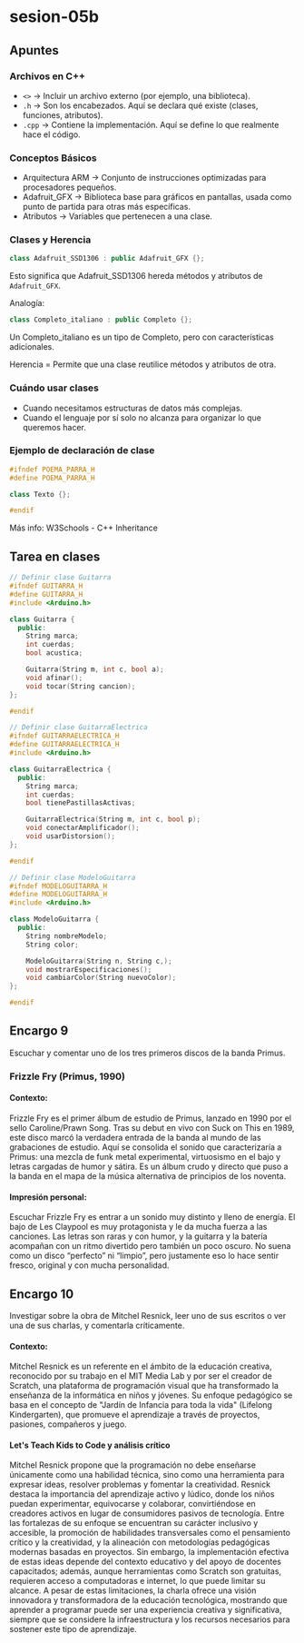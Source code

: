 # sesion-05b
## Apuntes

### Archivos en C++

- `<>` → Incluir un archivo externo (por ejemplo, una biblioteca).
- `.h` → Son los encabezados. Aquí se declara qué existe (clases, funciones, atributos).
- `.cpp` → Contiene la implementación. Aquí se define lo que realmente hace el código.

### Conceptos Básicos

- Arquitectura ARM → Conjunto de instrucciones optimizadas para procesadores pequeños.
- Adafruit_GFX → Biblioteca base para gráficos en pantallas, usada como punto de partida para otras más específicas.
- Atributos → Variables que pertenecen a una clase.

### Clases y Herencia
```cpp
class Adafruit_SSD1306 : public Adafruit_GFX {};
```
Esto significa que Adafruit_SSD1306 hereda métodos y atributos de `Adafruit_GFX`.

Analogía:
```cpp
class Completo_italiano : public Completo {};
```

Un Completo_italiano es un tipo de Completo, pero con características adicionales.

Herencia = Permite que una clase reutilice métodos y atributos de otra.

### Cuándo usar clases
- Cuando necesitamos estructuras de datos más complejas.
- Cuando el lenguaje por sí solo no alcanza para organizar lo que queremos hacer.

### Ejemplo de declaración de clase
```cpp
#ifndef POEMA_PARRA_H
#define POEMA_PARRA_H

class Texto {};

#endif
```

Más info: W3Schools - C++ Inheritance

## Tarea en clases

```cpp
// Definir clase Guitarra
#ifndef GUITARRA_H
#define GUITARRA_H
#include <Arduino.h>

class Guitarra {
  public:
    String marca;
    int cuerdas;
    bool acustica;

    Guitarra(String m, int c, bool a);
    void afinar();
    void tocar(String cancion);
};

#endif
```

```cpp
// Definir clase GuitarraElectrica
#ifndef GUITARRAELECTRICA_H
#define GUITARRAELECTRICA_H
#include <Arduino.h>

class GuitarraElectrica {
  public:
    String marca;
    int cuerdas;
    bool tienePastillasActivas;

    GuitarraElectrica(String m, int c, bool p);
    void conectarAmplificador();
    void usarDistorsion();
};

#endif
```

```cpp
// Definir clase ModeloGuitarra
#ifndef MODELOGUITARRA_H
#define MODELOGUITARRA_H
#include <Arduino.h>

class ModeloGuitarra {
  public:
    String nombreModelo;
    String color;

    ModeloGuitarra(String n, String c,);
    void mostrarEspecificaciones();
    void cambiarColor(String nuevoColor);
};

#endif
```

## Encargo 9
Escuchar y comentar uno de los tres primeros discos de la banda Primus.


### Frizzle Fry (Primus, 1990)
#### Contexto:

Frizzle Fry es el primer álbum de estudio de Primus, lanzado en 1990 por el sello Caroline/Prawn Song. Tras su debut en vivo con Suck on This en 1989, este disco marcó la verdadera entrada de la banda al mundo de las grabaciones de estudio. Aquí se consolida el sonido que caracterizaría a Primus: una mezcla de funk metal experimental, virtuosismo en el bajo y letras cargadas de humor y sátira. Es un álbum crudo y directo que puso a la banda en el mapa de la música alternativa de principios de los noventa.

#### Impresión personal:

Escuchar Frizzle Fry es entrar a un sonido muy distinto y lleno de energía. El bajo de Les Claypool es muy protagonista y le da mucha fuerza a las canciones. Las letras son raras y con humor, y la guitarra y la batería acompañan con un ritmo divertido pero también un poco oscuro. No suena como un disco “perfecto” ni “limpio”, pero justamente eso lo hace sentir fresco, original y con mucha personalidad.

## Encargo 10
Investigar sobre la obra de Mitchel Resnick, leer uno de sus escritos o ver una de sus charlas, y comentarla críticamente.
#### Contexto:

Mitchel Resnick es un referente en el ámbito de la educación creativa, reconocido por su trabajo en el MIT Media Lab y por ser el creador de Scratch, una plataforma de programación visual que ha transformado la enseñanza de la informática en niños y jóvenes. Su enfoque pedagógico se basa en el concepto de "Jardín de Infancia para toda la vida" (Lifelong Kindergarten), que promueve el aprendizaje a través de proyectos, pasiones, compañeros y juego.

#### Let's Teach Kids to Code y análisis crítico

Mitchel Resnick propone que la programación no debe enseñarse únicamente como una habilidad técnica, sino como una herramienta para expresar ideas, resolver problemas y fomentar la creatividad. Resnick destaca la importancia del aprendizaje activo y lúdico, donde los niños puedan experimentar, equivocarse y colaborar, convirtiéndose en creadores activos en lugar de consumidores pasivos de tecnología. Entre las fortalezas de su enfoque se encuentran su carácter inclusivo y accesible, la promoción de habilidades transversales como el pensamiento crítico y la creatividad, y la alineación con metodologías pedagógicas modernas basadas en proyectos. Sin embargo, la implementación efectiva de estas ideas depende del contexto educativo y del apoyo de docentes capacitados; además, aunque herramientas como Scratch son gratuitas, requieren acceso a computadoras e internet, lo que puede limitar su alcance. A pesar de estas limitaciones, la charla ofrece una visión innovadora y transformadora de la educación tecnológica, mostrando que aprender a programar puede ser una experiencia creativa y significativa, siempre que se considere la infraestructura y los recursos necesarios para sostener este tipo de aprendizaje.


